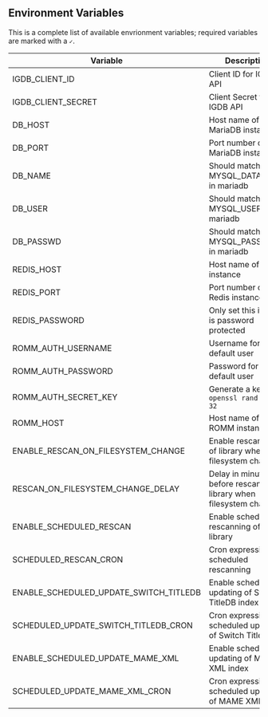 ## Environment Variables

This is a complete list of available envrionment variables; required variables are marked with a `✓`.

|Variable|Description|Required|Default|
|---|---|:---:|---|
|IGDB_CLIENT_ID|Client ID for IGDB API|✓||
|IGDB_CLIENT_SECRET|Client Secret for IGDB API|✓||
|DB_HOST|Host name of MariaDB instance|✓|`localhost`|
|DB_PORT|Port number of MariaDB instance||`3306`|
|DB_NAME|Should match MYSQL_DATABASE in mariadb||`romm`|
|DB_USER|Should match MYSQL_USER in mariadb|✓||
|DB_PASSWD|Should match MYSQL_PASSWORD in mariadb|✓||
|REDIS_HOST|Host name of Redis instance|✓|`localhost`|
|REDIS_PORT|Port number of Redis instance||`6379`|
|REDIS_PASSWORD|Only set this if Redis is password protected|||
|ROMM_AUTH_USERNAME|Username for default user||`admin`|
|ROMM_AUTH_PASSWORD|Password for default user||`admin`|
|ROMM_AUTH_SECRET_KEY|Generate a key with `openssl rand -hex 32`|✓||
|ROMM_HOST|Host name of ROMM instance||`localhost`|
|ENABLE_RESCAN_ON_FILESYSTEM_CHANGE|Enable rescanning of library when filesystem changes||`false`|
|RESCAN_ON_FILESYSTEM_CHANGE_DELAY|Delay in minutes before rescanning library when filesystem changes||`5`|
|ENABLE_SCHEDULED_RESCAN|Enable scheduled rescanning of library||`false`|
|SCHEDULED_RESCAN_CRON|Cron expression for scheduled rescanning||`"0 3 * * *"`|
|ENABLE_SCHEDULED_UPDATE_SWITCH_TITLEDB|Enable scheduled updating of Switch TitleDB index||`false`|
|SCHEDULED_UPDATE_SWITCH_TITLEDB_CRON|Cron expression for scheduled updating of Switch TitleDB||`"0 4 * * *"`|
|ENABLE_SCHEDULED_UPDATE_MAME_XML|Enable scheduled updating of MAME XML index||`false`|
|SCHEDULED_UPDATE_MAME_XML_CRON|Cron expression for scheduled updating of MAME XML||`"0 5 * * *"`|